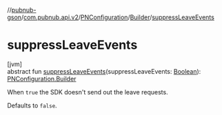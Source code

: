 //[pubnub-gson](../../../../index.md)/[com.pubnub.api.v2](../../index.md)/[PNConfiguration](../index.md)/[Builder](index.md)/[suppressLeaveEvents](suppress-leave-events.md)

# suppressLeaveEvents

[jvm]\
abstract fun [suppressLeaveEvents](suppress-leave-events.md)(suppressLeaveEvents: [Boolean](https://kotlinlang.org/api/latest/jvm/stdlib/kotlin/-boolean/index.html)): [PNConfiguration.Builder](index.md)

When `true` the SDK doesn't send out the leave requests.

Defaults to `false`.
